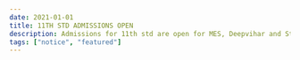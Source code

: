 ```yaml
---
date: 2021-01-01
title: 11TH STD ADMISSIONS OPEN
description: Admissions for 11th std are open for MES, Deepvihar and St Andrews batches. Starting from 30 June 2021 till seats last.
tags: ["notice", "featured"]
---
```

